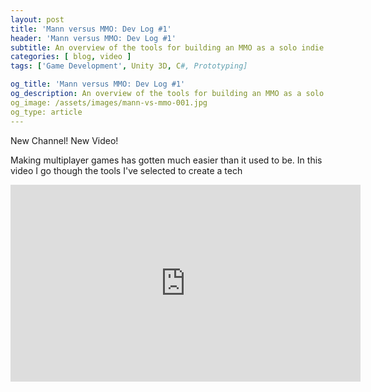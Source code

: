 ```yaml
---
layout: post
title: 'Mann versus MMO: Dev Log #1'
header: 'Mann versus MMO: Dev Log #1'
subtitle: An overview of the tools for building an MMO as a solo indie developer.
categories: [ blog, video ]
tags: ['Game Development', Unity 3D, C#, Prototyping]

og_title: 'Mann versus MMO: Dev Log #1'
og_description: An overview of the tools for building an MMO as a solo indie developer.
og_image: /assets/images/mann-vs-mmo-001.jpg
og_type: article
---
```


New Channel! New Video!

Making multiplayer games has gotten much easier than it used to be. In this video I go though the tools I've selected to create a tech 

<iframe width="560" height="315" src="https://www.youtube.com/embed/xCejeWpLCLo" title="YouTube video player" frameborder="0" allow="accelerometer; autoplay; clipboard-write; encrypted-media; gyroscope; picture-in-picture" allowfullscreen></iframe>